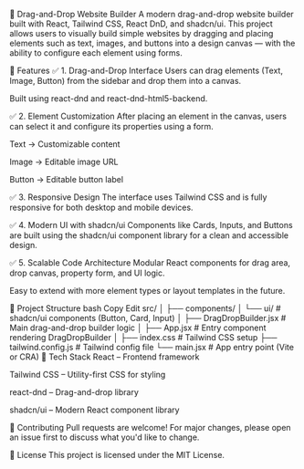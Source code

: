 🧱 Drag-and-Drop Website Builder
A modern drag-and-drop website builder built with React, Tailwind CSS, React DnD, and shadcn/ui. This project allows users to visually build simple websites by dragging and placing elements such as text, images, and buttons into a design canvas — with the ability to configure each element using forms.

🚀 Features
✅ 1. Drag-and-Drop Interface
Users can drag elements (Text, Image, Button) from the sidebar and drop them into a canvas.

Built using react-dnd and react-dnd-html5-backend.

✅ 2. Element Customization
After placing an element in the canvas, users can select it and configure its properties using a form.

Text → Customizable content

Image → Editable image URL

Button → Editable button label

✅ 3. Responsive Design
The interface uses Tailwind CSS and is fully responsive for both desktop and mobile devices.

✅ 4. Modern UI with shadcn/ui
Components like Cards, Inputs, and Buttons are built using the shadcn/ui component library for a clean and accessible design.

✅ 5. Scalable Code Architecture
Modular React components for drag area, drop canvas, property form, and UI logic.

Easy to extend with more element types or layout templates in the future.

📁 Project Structure
bash
Copy
Edit
src/
│
├── components/
│   └── ui/              # shadcn/ui components (Button, Card, Input)
│
├── DragDropBuilder.jsx  # Main drag-and-drop builder logic
│
├── App.jsx              # Entry component rendering DragDropBuilder
│
├── index.css            # Tailwind CSS setup
├── tailwind.config.js   # Tailwind config file
└── main.jsx             # App entry point (Vite or CRA)
🔧 Tech Stack
React – Frontend framework

Tailwind CSS – Utility-first CSS for styling

react-dnd – Drag-and-drop library

shadcn/ui – Modern React component library

🤝 Contributing
Pull requests are welcome! For major changes, please open an issue first to discuss what you'd like to change.

📄 License
This project is licensed under the MIT License.

